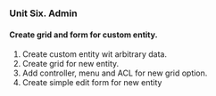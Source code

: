 ### Unit Six. Admin
#### Create grid and form for custom entity.
1. Create custom entity wit arbitrary data.
2. Create grid for new entity.
3. Add controller, menu and ACL for new grid option.
4. Create simple edit form for new entity 
